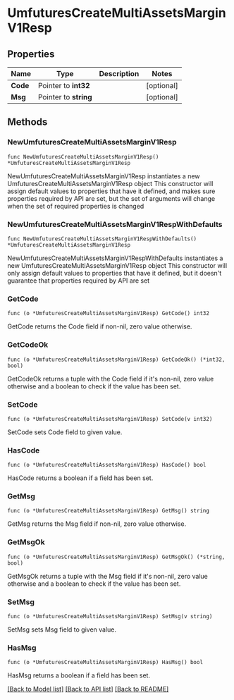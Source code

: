 # UmfuturesCreateMultiAssetsMarginV1Resp

## Properties

Name | Type | Description | Notes
------------ | ------------- | ------------- | -------------
**Code** | Pointer to **int32** |  | [optional] 
**Msg** | Pointer to **string** |  | [optional] 

## Methods

### NewUmfuturesCreateMultiAssetsMarginV1Resp

`func NewUmfuturesCreateMultiAssetsMarginV1Resp() *UmfuturesCreateMultiAssetsMarginV1Resp`

NewUmfuturesCreateMultiAssetsMarginV1Resp instantiates a new UmfuturesCreateMultiAssetsMarginV1Resp object
This constructor will assign default values to properties that have it defined,
and makes sure properties required by API are set, but the set of arguments
will change when the set of required properties is changed

### NewUmfuturesCreateMultiAssetsMarginV1RespWithDefaults

`func NewUmfuturesCreateMultiAssetsMarginV1RespWithDefaults() *UmfuturesCreateMultiAssetsMarginV1Resp`

NewUmfuturesCreateMultiAssetsMarginV1RespWithDefaults instantiates a new UmfuturesCreateMultiAssetsMarginV1Resp object
This constructor will only assign default values to properties that have it defined,
but it doesn't guarantee that properties required by API are set

### GetCode

`func (o *UmfuturesCreateMultiAssetsMarginV1Resp) GetCode() int32`

GetCode returns the Code field if non-nil, zero value otherwise.

### GetCodeOk

`func (o *UmfuturesCreateMultiAssetsMarginV1Resp) GetCodeOk() (*int32, bool)`

GetCodeOk returns a tuple with the Code field if it's non-nil, zero value otherwise
and a boolean to check if the value has been set.

### SetCode

`func (o *UmfuturesCreateMultiAssetsMarginV1Resp) SetCode(v int32)`

SetCode sets Code field to given value.

### HasCode

`func (o *UmfuturesCreateMultiAssetsMarginV1Resp) HasCode() bool`

HasCode returns a boolean if a field has been set.

### GetMsg

`func (o *UmfuturesCreateMultiAssetsMarginV1Resp) GetMsg() string`

GetMsg returns the Msg field if non-nil, zero value otherwise.

### GetMsgOk

`func (o *UmfuturesCreateMultiAssetsMarginV1Resp) GetMsgOk() (*string, bool)`

GetMsgOk returns a tuple with the Msg field if it's non-nil, zero value otherwise
and a boolean to check if the value has been set.

### SetMsg

`func (o *UmfuturesCreateMultiAssetsMarginV1Resp) SetMsg(v string)`

SetMsg sets Msg field to given value.

### HasMsg

`func (o *UmfuturesCreateMultiAssetsMarginV1Resp) HasMsg() bool`

HasMsg returns a boolean if a field has been set.


[[Back to Model list]](../README.md#documentation-for-models) [[Back to API list]](../README.md#documentation-for-api-endpoints) [[Back to README]](../README.md)


